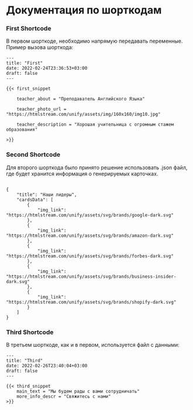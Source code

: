 # Документация по шорткодам

### First Shortcode
В первом шорткоде, необходимо напрямую передавать переменные. Пример вызова шорткода:

```
---
title: "First"
date: 2022-02-24T23:36:53+03:00
draft: false
---

{{< first_snippet 

    teacher_about = "Преподаватель Английского Языка" 

    teacher_photo_url = "https://htmlstream.com/unify/assets/img/160x160/img10.jpg"

    teacher_description = "Хорошая учительница с огромным стажем образования"
    
>}}
```


### Second Shortcode
Для второго шорткода было принято решение использовать .json файл, где будет хранится информация о генерируемых карточках.
```

{
    "title": "Наши лидеры",
    "cardsData": [
        {
            "img_link": "https://htmlstream.com/unify/assets/svg/brands/google-dark.svg"
        },
        {
            "img_link": "https://htmlstream.com/unify/assets/svg/brands/amazon-dark.svg"
        },
        {
            "img_link": "https://htmlstream.com/unify/assets/svg/brands/forbes-dark.svg"
        },
        {
            "img_link": "https://htmlstream.com/unify/assets/svg/brands/business-insider-dark.svg"
        },
        {
            "img_link": "https://htmlstream.com/unify/assets/svg/brands/shopify-dark.svg"
        }
    ]
}
```

### Third Shortcode
В третьем шорткоде, как и в первом, используется файл с данными:
```
---
title: "Third"
date: 2022-02-26T23:40:04+03:00
draft: false
---

{{< third_snippet 
    main_text = "Мы будем рады с вами сотрудничать"
    more_info_descr = "Свяжитесь с нами"
>}}
```